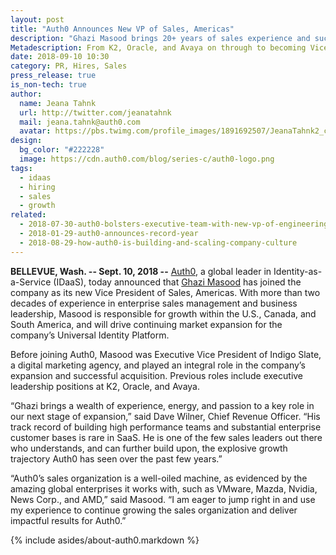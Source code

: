 ```yaml
---
layout: post
title: "Auth0 Announces New VP of Sales, Americas"
description: "Ghazi Masood brings 20+ years of sales experience and success"
Metadescription: From K2, Oracle, and Avaya on through to becoming Vice President of Sales at Auth0. Ghazi Masood joins Auth0 focusing on growth within the U.S., Canada, and South America.
date: 2018-09-10 10:30
category: PR, Hires, Sales
press_release: true
is_non-tech: true
author:
  name: Jeana Tahnk
  url: http://twitter.com/jeanatahnk
  mail: jeana.tahnk@auth0.com
  avatar: https://pbs.twimg.com/profile_images/1891692507/JeanaTahnk2_crop_400x400.jpg
design:
  bg_color: "#222228"
  image: https://cdn.auth0.com/blog/series-c/auth0-logo.png
tags:
  - idaas
  - hiring
  - sales
  - growth
related:
  - 2018-07-30-auth0-bolsters-executive-team-with-new-vp-of-engineering
  - 2018-01-29-auth0-announces-record-year
  - 2018-08-29-how-auth0-is-building-and-scaling-company-culture
---
```


**BELLEVUE, Wash. -- Sept. 10, 2018 --** [Auth0](https://auth0.com/), a global leader in Identity-as-a-Service (IDaaS), today announced that [Ghazi Masood](https://www.linkedin.com/in/ghazi-masood-09195a2/) has joined the company as its new Vice President of Sales, Americas. With more than two decades of experience in enterprise sales management and business leadership, Masood is responsible for growth within the U.S., Canada, and South America, and will drive continuing market expansion for the company’s Universal Identity Platform.

Before joining Auth0, Masood was Executive Vice President of Indigo Slate, a digital marketing agency, and played an integral role in the company’s expansion and successful acquisition. Previous roles include executive leadership positions at K2, Oracle, and Avaya. 

“Ghazi brings a wealth of experience, energy, and passion to a key role in our next stage of expansion,” said Dave Wilner, Chief Revenue Officer. “His track record of building high performance teams and substantial enterprise customer bases is rare in SaaS. He is one of the few sales leaders out there who understands, and can further build upon, the explosive growth trajectory Auth0 has seen over the past few years.”

“Auth0’s sales organization is a well-oiled machine, as evidenced by the amazing global enterprises it works with, such as VMware, Mazda, Nvidia, News Corp., and AMD,” said Masood. “I am eager to jump right in and use my experience to continue growing the sales organization and deliver impactful results for Auth0.”

{% include asides/about-auth0.markdown %}
